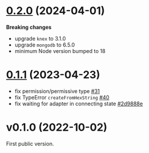 <a name="v0.2.0"></a>

# [0.2.0](https://github.com/moleculerjs/database/compare/v0.1.1...v0.2.0) (2024-04-01)

**Breaking changes**
- upgrade `knex` to 3.1.0
- upgrade `mongodb` to 6.5.0
- minimum Node version bumped to 18

<a name="v0.1.1"></a>

# [0.1.1](https://github.com/moleculerjs/database/compare/v0.1.0...v0.1.1) (2023-04-23)

- fix permission/permissive type [#31](https://github.com/moleculerjs/moleculer-channels/pull/31)
- fix TypeError `createFromHexString` [#40](https://github.com/moleculerjs/moleculer-channels/pull/40)
- fix waiting for adapter in connecting state [#2d9888e](https://github.com/moleculerjs/database/commit/2d9888e497363ac88aa3b62c354d680d53b3213b)

<a name="v0.1.0"></a>

# v0.1.0 (2022-10-02)

First public version.
